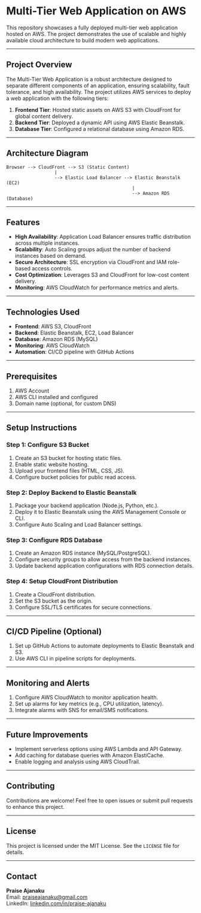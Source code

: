 # Multi-Tier Web Application on AWS

This repository showcases a fully deployed multi-tier web application hosted on AWS. The project demonstrates the use of scalable and highly available cloud architecture to build modern web applications.

---

## Project Overview
The Multi-Tier Web Application is a robust architecture designed to separate different components of an application, ensuring scalability, fault tolerance, and high availability. The project utilizes AWS services to deploy a web application with the following tiers:

1. **Frontend Tier**: Hosted static assets on AWS S3 with CloudFront for global content delivery.
2. **Backend Tier**: Deployed a dynamic API using AWS Elastic Beanstalk.
3. **Database Tier**: Configured a relational database using Amazon RDS.

---

## Architecture Diagram
```
Browser --> CloudFront --> S3 (Static Content)
                  |
                  --> Elastic Load Balancer --> Elastic Beanstalk (EC2)
                                               |
                                               --> Amazon RDS (Database)
```

---

## Features
- **High Availability**: Application Load Balancer ensures traffic distribution across multiple instances.
- **Scalability**: Auto Scaling groups adjust the number of backend instances based on demand.
- **Secure Architecture**: SSL encryption via CloudFront and IAM role-based access controls.
- **Cost Optimization**: Leverages S3 and CloudFront for low-cost content delivery.
- **Monitoring**: AWS CloudWatch for performance metrics and alerts.

---

## Technologies Used
- **Frontend**: AWS S3, CloudFront
- **Backend**: Elastic Beanstalk, EC2, Load Balancer
- **Database**: Amazon RDS (MySQL)
- **Monitoring**: AWS CloudWatch
- **Automation**: CI/CD pipeline with GitHub Actions

---

## Prerequisites
1. AWS Account
2. AWS CLI installed and configured
3. Domain name (optional, for custom DNS)

---

## Setup Instructions

### Step 1: Configure S3 Bucket
1. Create an S3 bucket for hosting static files.
2. Enable static website hosting.
3. Upload your frontend files (HTML, CSS, JS).
4. Configure bucket policies for public read access.

### Step 2: Deploy Backend to Elastic Beanstalk
1. Package your backend application (Node.js, Python, etc.).
2. Deploy it to Elastic Beanstalk using the AWS Management Console or CLI.
3. Configure Auto Scaling and Load Balancer settings.

### Step 3: Configure RDS Database
1. Create an Amazon RDS instance (MySQL/PostgreSQL).
2. Configure security groups to allow access from the backend instances.
3. Update backend application configurations with RDS connection details.

### Step 4: Setup CloudFront Distribution
1. Create a CloudFront distribution.
2. Set the S3 bucket as the origin.
3. Configure SSL/TLS certificates for secure connections.

---

## CI/CD Pipeline (Optional)
1. Set up GitHub Actions to automate deployments to Elastic Beanstalk and S3.
2. Use AWS CLI in pipeline scripts for deployments.

---

## Monitoring and Alerts
1. Configure AWS CloudWatch to monitor application health.
2. Set up alarms for key metrics (e.g., CPU utilization, latency).
3. Integrate alarms with SNS for email/SMS notifications.

---

## Future Improvements
- Implement serverless options using AWS Lambda and API Gateway.
- Add caching for database queries with Amazon ElastiCache.
- Enable logging and analysis using AWS CloudTrail.

---

## Contributing
Contributions are welcome! Feel free to open issues or submit pull requests to enhance this project.

---

## License
This project is licensed under the MIT License. See the `LICENSE` file for details.

---

## Contact
**Praise Ajanaku**  
Email: [praiseajanaku@gmail.com](mailto:praiseajanaku@gmail.com)  
LinkedIn: [linkedin.com/in/praise-ajanaku](https://linkedin.com/in/praise-ajanaku)
